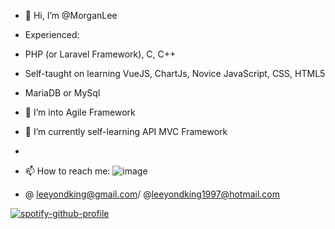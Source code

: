- 👋 Hi, I’m @MorganLee
- Experienced:
- PHP (or Laravel Framework), C, C++
- Self-taught on learning VueJS, ChartJs, Novice JavaScript, CSS, HTML5
- MariaDB or MySql



- 👀 I’m into Agile Framework
- 🌱 I’m currently self-learning API MVC Framework
- 
- 📫 How to reach me:
![image]({https://img.shields.io/badge/Gmail-D14836?style=for-the-badge&logo=gmail&logoColor=white})
-   @ leeyondking@gmail.com/ @leeyondking1997@hotmail.com


[![spotify-github-profile](https://spotify-github-profile.vercel.app/api/view?uid=mc5247&cover_image=true&theme=default&bar_color=53b14f&bar_color_cover=false)](https://github.com/kittinan/spotify-github-profile)

<!---
mlyk1234/mlyk1234 is a ✨ special ✨ repository because its `README.md` (this file) appears on your GitHub profile.
You can click the Preview link to take a look at your changes.
--->
